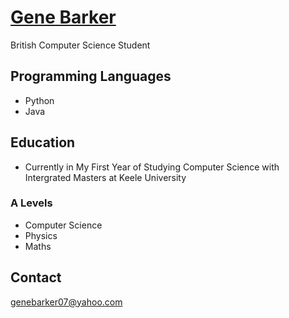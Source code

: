 # <ins>Gene Barker</ins>
British Computer Science Student

## Programming Languages
- Python
- Java

## Education
- Currently in My First Year of Studying Computer Science with Intergrated Masters at Keele University

### A Levels
- Computer Science
- Physics
- Maths

## Contact
genebarker07@yahoo.com
<!--
**Gene-Barker/Gene-Barker** is a ✨ _special_ ✨ repository because its `README.md` (this file) appears on your GitHub profile.

Here are some ideas to get you started:

- 🔭 I’m currently working on ...
- 🌱 I’m currently learning ...
- 👯 I’m looking to collaborate on ...
- 🤔 I’m looking for help with ...
- 💬 Ask me about ...
- 📫 How to reach me: ...
- 😄 Pronouns: ...
- ⚡ Fun fact: ...
-->

